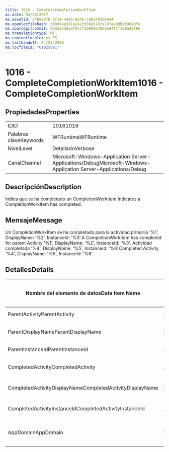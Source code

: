 ```yaml
---
title: 1016 - CompleteCompletionWorkItem
ms.date: 03/30/2017
ms.assetid: 246929fb-6f14-440a-814b-cd8349350644
ms.openlocfilehash: 3f0904a561a242cd3be528c9707a409b6f98e0fe
ms.sourcegitcommit: 9b552addadfb57fab0b9e7852ed4f1f1b8a42f8e
ms.translationtype: MT
ms.contentlocale: es-ES
ms.lasthandoff: 04/23/2019
ms.locfileid: "61925091"
---
```

# <a name="1016---completecompletionworkitem"></a><span data-ttu-id="ecb5e-102">1016 - CompleteCompletionWorkItem</span><span class="sxs-lookup"><span data-stu-id="ecb5e-102">1016 - CompleteCompletionWorkItem</span></span>
## <a name="properties"></a><span data-ttu-id="ecb5e-103">Propiedades</span><span class="sxs-lookup"><span data-stu-id="ecb5e-103">Properties</span></span>  
  
|||  
|-|-|  
|<span data-ttu-id="ecb5e-104">ID</span><span class="sxs-lookup"><span data-stu-id="ecb5e-104">ID</span></span>|<span data-ttu-id="ecb5e-105">1016</span><span class="sxs-lookup"><span data-stu-id="ecb5e-105">1016</span></span>|  
|<span data-ttu-id="ecb5e-106">Palabras clave</span><span class="sxs-lookup"><span data-stu-id="ecb5e-106">Keywords</span></span>|<span data-ttu-id="ecb5e-107">WFRuntime</span><span class="sxs-lookup"><span data-stu-id="ecb5e-107">WFRuntime</span></span>|  
|<span data-ttu-id="ecb5e-108">Nivel</span><span class="sxs-lookup"><span data-stu-id="ecb5e-108">Level</span></span>|<span data-ttu-id="ecb5e-109">Detallado</span><span class="sxs-lookup"><span data-stu-id="ecb5e-109">Verbose</span></span>|  
|<span data-ttu-id="ecb5e-110">Canal</span><span class="sxs-lookup"><span data-stu-id="ecb5e-110">Channel</span></span>|<span data-ttu-id="ecb5e-111">Microsoft-Windows-Application Server-Applications/Debug</span><span class="sxs-lookup"><span data-stu-id="ecb5e-111">Microsoft-Windows-Application Server-Applications/Debug</span></span>|  
  
## <a name="description"></a><span data-ttu-id="ecb5e-112">Descripción</span><span class="sxs-lookup"><span data-stu-id="ecb5e-112">Description</span></span>  
 <span data-ttu-id="ecb5e-113">Indica que se ha completado un CompletionWorkItem.</span><span class="sxs-lookup"><span data-stu-id="ecb5e-113">Indicates a CompletionWorkItem has completed.</span></span>  
  
## <a name="message"></a><span data-ttu-id="ecb5e-114">Mensaje</span><span class="sxs-lookup"><span data-stu-id="ecb5e-114">Message</span></span>  
 <span data-ttu-id="ecb5e-115">Un CompletionWorkItem se ha completado para la actividad primaria '%1', DisplayName: '%2', InstanceId: '%3'.</span><span class="sxs-lookup"><span data-stu-id="ecb5e-115">A CompletionWorkItem has completed for parent Activity '%1', DisplayName: '%2', InstanceId: '%3'.</span></span> <span data-ttu-id="ecb5e-116">Actividad completada '%4', DisplayName: '%5', InstanceId: '%6'.</span><span class="sxs-lookup"><span data-stu-id="ecb5e-116">Completed Activity '%4', DisplayName: '%5', InstanceId: '%6'.</span></span>  
  
## <a name="details"></a><span data-ttu-id="ecb5e-117">Detalles</span><span class="sxs-lookup"><span data-stu-id="ecb5e-117">Details</span></span>  
  
|<span data-ttu-id="ecb5e-118">Nombre del elemento de datos</span><span class="sxs-lookup"><span data-stu-id="ecb5e-118">Data Item Name</span></span>|<span data-ttu-id="ecb5e-119">Tipo del elemento de datos</span><span class="sxs-lookup"><span data-stu-id="ecb5e-119">Data Item Type</span></span>|<span data-ttu-id="ecb5e-120">Descripción</span><span class="sxs-lookup"><span data-stu-id="ecb5e-120">Description</span></span>|  
|--------------------|--------------------|-----------------|  
|<span data-ttu-id="ecb5e-121">ParentActivity</span><span class="sxs-lookup"><span data-stu-id="ecb5e-121">ParentActivity</span></span>|<span data-ttu-id="ecb5e-122">xs:string</span><span class="sxs-lookup"><span data-stu-id="ecb5e-122">xs:string</span></span>|<span data-ttu-id="ecb5e-123">Nombre del tipo de la actividad principal.</span><span class="sxs-lookup"><span data-stu-id="ecb5e-123">The type name of the parent activity.</span></span>|  
|<span data-ttu-id="ecb5e-124">ParentDisplayName</span><span class="sxs-lookup"><span data-stu-id="ecb5e-124">ParentDisplayName</span></span>|<span data-ttu-id="ecb5e-125">xs:string</span><span class="sxs-lookup"><span data-stu-id="ecb5e-125">xs:string</span></span>|<span data-ttu-id="ecb5e-126">Identificación y nombre para mostrar de la actividad principal.</span><span class="sxs-lookup"><span data-stu-id="ecb5e-126">The display name of the parent activity.</span></span>|  
|<span data-ttu-id="ecb5e-127">ParentInstanceId</span><span class="sxs-lookup"><span data-stu-id="ecb5e-127">ParentInstanceId</span></span>|<span data-ttu-id="ecb5e-128">xs:string</span><span class="sxs-lookup"><span data-stu-id="ecb5e-128">xs:string</span></span>|<span data-ttu-id="ecb5e-129">Identificador de instancia de la actividad principal.</span><span class="sxs-lookup"><span data-stu-id="ecb5e-129">The instance id of the parent activity.</span></span>|  
|<span data-ttu-id="ecb5e-130">CompletedActivity</span><span class="sxs-lookup"><span data-stu-id="ecb5e-130">CompletedActivity</span></span>|<span data-ttu-id="ecb5e-131">xs:string</span><span class="sxs-lookup"><span data-stu-id="ecb5e-131">xs:string</span></span>|<span data-ttu-id="ecb5e-132">El nombre del tipo de la actividad que se completó.</span><span class="sxs-lookup"><span data-stu-id="ecb5e-132">The type name of the completed activity.</span></span>|  
|<span data-ttu-id="ecb5e-133">CompletedActivityDisplayName</span><span class="sxs-lookup"><span data-stu-id="ecb5e-133">CompletedActivityDisplayName</span></span>|<span data-ttu-id="ecb5e-134">xs:string</span><span class="sxs-lookup"><span data-stu-id="ecb5e-134">xs:string</span></span>|<span data-ttu-id="ecb5e-135">Nombre para mostrar de la actividad que se ha completado.</span><span class="sxs-lookup"><span data-stu-id="ecb5e-135">The display name of the completed activity.</span></span>|  
|<span data-ttu-id="ecb5e-136">CompletedActivityInstanceId</span><span class="sxs-lookup"><span data-stu-id="ecb5e-136">CompletedActivityInstanceId</span></span>|<span data-ttu-id="ecb5e-137">xs:string</span><span class="sxs-lookup"><span data-stu-id="ecb5e-137">xs:string</span></span>|<span data-ttu-id="ecb5e-138">Identificador de instancia de la actividad que se ha completado.</span><span class="sxs-lookup"><span data-stu-id="ecb5e-138">The instance id of the completed activity.</span></span>|  
|<span data-ttu-id="ecb5e-139">AppDomain</span><span class="sxs-lookup"><span data-stu-id="ecb5e-139">AppDomain</span></span>|<span data-ttu-id="ecb5e-140">xs:string</span><span class="sxs-lookup"><span data-stu-id="ecb5e-140">xs:string</span></span>|<span data-ttu-id="ecb5e-141">La cadena devuelta por AppDomain.CurrentDomain.FriendlyName.</span><span class="sxs-lookup"><span data-stu-id="ecb5e-141">The string returned by AppDomain.CurrentDomain.FriendlyName.</span></span>|
